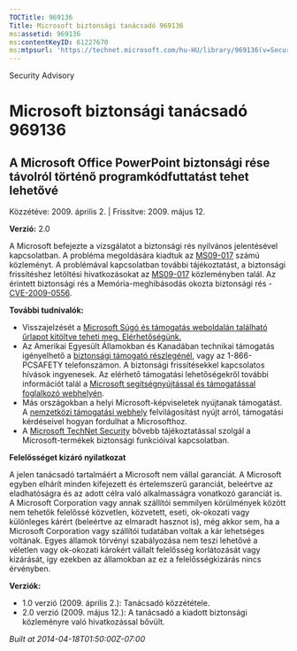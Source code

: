 ```yaml
---
TOCTitle: 969136
Title: Microsoft biztonsági tanácsadó 969136
ms:assetid: 969136
ms:contentKeyID: 61227670
ms:mtpsurl: 'https://technet.microsoft.com/hu-HU/library/969136(v=Security.10)'
---
```


Security Advisory

Microsoft biztonsági tanácsadó 969136
=====================================

A Microsoft Office PowerPoint biztonsági rése távolról történő programkódfuttatást tehet lehetővé
-------------------------------------------------------------------------------------------------

Közzétéve: 2009. április 2. | Frissítve: 2009. május 12.

**Verzió:** 2.0

A Microsoft befejezte a vizsgálatot a biztonsági rés nyilvános jelentésével kapcsolatban. A probléma megoldására kiadtuk az [MS09-017](http://go.microsoft.com/fwlink/?linkid=14170) számú közleményt. A problémával kapcsolatban további tájékoztatást, a biztonsági frissítéshez letöltési hivatkozásokat az [MS09-017](http://go.microsoft.com/fwlink/?linkid=14170) közleményben talál. Az érintett biztonsági rés a Memória-meghibásodás okozta biztonsági rés - [CVE-2009-0556](http://www.cve.mitre.org/cgi-bin/cvename.cgi?name=cve-2009-0556).

**További tudnivalók:**

-   Visszajelzését a [Microsoft Súgó és támogatás weboldalán található űrlapot kitöltve teheti meg. Elérhetőségünk.](https://support.microsoft.com/common/survey.aspx?scid=sw;en;1257&amp;showpage=1&amp;ws=technet&amp;sd=tech)
-   Az Amerikai Egyesült Államokban és Kanadában technikai támogatás igényelhető a [biztonsági támogató részlegénél](http://go.microsoft.com/fwlink/?linkid=21131), vagy az 1-866-PCSAFETY telefonszámon. A biztonsági frissítésekkel kapcsolatos hívások ingyenesek. Az elérhető támogatási lehetőségekről további információt talál a [Microsoft segítségnyújtással és támogatással foglalkozó webhelyén](http://support.microsoft.com/).
-   Más országokban a helyi Microsoft-képviseletek nyújtanak támogatást. A [nemzetközi támogatási webhely](http://go.microsoft.com/fwlink/?linkid=21155) felvilágosítást nyújt arról, támogatási kérdéseivel hogyan fordulhat a Microsofthoz.
-   A [Microsoft TechNet Security](http://go.microsoft.com/fwlink/?linkid=21132) bővebb tájékoztatással szolgál a Microsoft-termékek biztonsági funkcióival kapcsolatban.

**Felelősséget kizáró nyilatkozat**

A jelen tanácsadó tartalmáért a Microsoft nem vállal garanciát. A Microsoft egyben elhárít minden kifejezett és értelemszerű garanciát, beleértve az eladhatóságra és az adott célra való alkalmasságra vonatkozó garanciát is. A Microsoft Corporation vagy annak szállítói semmilyen körülmények között nem tehetők felelőssé közvetlen, közvetett, eseti, ok-okozati vagy különleges kárért (beleértve az elmaradt hasznot is), még akkor sem, ha a Microsoft Corporation vagy szállítói tudatában voltak a kár lehetséges voltának. Egyes államok törvényi szabályozása nem teszi lehetővé a véletlen vagy ok-okozati károkért vállalt felelősség korlátozását vagy kizárását, így ezekben az államokban az ez a felelősségkizárás nincs érvényben.

**Verziók:**

-   1.0 verzió (2009. április 2.): Tanácsadó közzététele.
-   2.0 verzió (2009. május 12.): A tanácsadó a kiadott biztonsági közleményre való hivatkozással bővült.

*Built at 2014-04-18T01:50:00Z-07:00*
